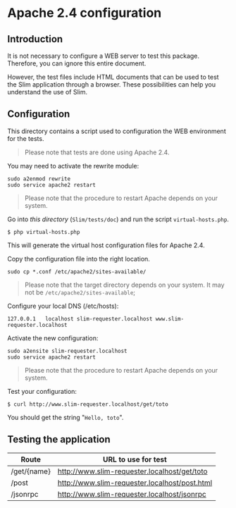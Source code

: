 # Apache 2.4 configuration

## Introduction

It is not necessary to configure a WEB server to test this package.
Therefore, you can ignore this entire document.

However, the test files include HTML documents that can be used to test the Slim application through a browser.
These possibilities can help you understand the use of Slim. 

## Configuration

This directory contains a script used to configuration the WEB environment for the tests.
  
> Please note that tests are done using Apache 2.4.

You may need to activate the rewrite module:

    sudo a2enmod rewrite
    sudo service apache2 restart

> Please note that the procedure to restart Apache depends on your system.

Go into _this directory_ (`Slim/tests/doc`) and run the script `virtual-hosts.php`.

    $ php virtual-hosts.php

This will generate the virtual host configuration files for Apache 2.4.

Copy the configuration file into the right location.
  
    sudo cp *.conf /etc/apache2/sites-available/

> Please note that the target directory depends on your system.
> It may not be `/etc/apache2/sites-available`;

Configure your local DNS (/etc/hosts):

    127.0.0.1   localhost slim-requester.localhost www.slim-requester.localhost
    
Activate the new configuration:

    sudo a2ensite slim-requester.localhost
    sudo service apache2 restart

> Please note that the procedure to restart Apache depends on your system.

Test your configuration: 

    $ curl http://www.slim-requester.localhost/get/toto
    
You should get the string "`Hello, toto`".

## Testing the application

| Route         | URL to use for test                            |
|---------------|------------------------------------------------|
| /get/{name}   | http://www.slim-requester.localhost/get/toto   |
| /post         | http://www.slim-requester.localhost/post.html  |
| /jsonrpc      | http://www.slim-requester.localhost/jsonrpc    |
